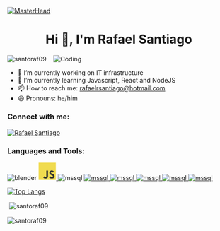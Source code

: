 [![MasterHead](https://visme.co/blog/wp-content/uploads/2019/10/animated-presentation-software-header.gif)]()

<h1 align="center">Hi 👋, I'm Rafael Santiago</h1>
<img align="right" alt="Coding" width="400" src="https://miro.medium.com/max/680/0*7Q3yvSIv_t0ioJ-Z.gif"/>

<p align="left"> <img src="https://komarev.com/ghpvc/?username=santoraf09&label=Profile%20views&color=0e75b6&style=flat" alt="santoraf09" /> </p>

- 🔭 I’m currently working on IT infrastructure
- 🌱 I’m currently learning Javascript, React and NodeJS
- 📫 How to reach me: rafaelrsantiago@hotmail.com
- 😄 Pronouns: he/him

<h3 align="left">Connect with me:</h3>
<p align="left">

<a href="https://www.linkedin.com/in/rafael-santiago11/" target="blank"><img align="center" src="https://www.vectorlogo.zone/logos/linkedin/linkedin-icon.svg" alt="Rafael Santiago" height="30" width="40" /></a>
</p>
<h3 align="left">Languages and Tools:</h3>
<p align="left"> <img src="https://www.vectorlogo.zone/logos/python/python-icon.svg" alt="blender" width="40" height="40"/> </a> <a href="https://www.linkedin.com/posts/rafael-santiago11_automacao-python-dev-activity-7174522552503967744-RVZm?utm_source=share&utm_medium=member_desktop" target="_blank" rel="noreferrer">
<img src="https://raw.githubusercontent.com/devicons/devicon/master/icons/javascript/javascript-original.svg" alt="javascript" width="40" height="40"/> </a> <a href="https://kotlinlang.org" target="_blank" rel="noreferrer"></a> <img src="https://www.vectorlogo.zone/logos/mysql/mysql-official.svg" alt="mssql" width="40" height="40"/> </a> <a href="https://www.mysql.com/" target="_blank" rel="noreferrer"> <img src="https://www.vectorlogo.zone/logos/w3_css/w3_css-icon.svg" alt="mssql" width="40" height="40"/> </a> <a href="https://www.vectorlogo.zone/logos/w3_css/w3_css-icon.svg" target="_blank" rel="noreferrer"> <img src="https://www.vectorlogo.zone/logos/w3_html5/w3_html5-icon.svg" alt="mssql" width="40" height="40"/> </a> <a href="https://www.vectorlogo.zone/logos/w3_html5/w3_html5-icon.svg" target="_blank" rel="noreferrer"> <img src="https://www.vectorlogo.zone/logos/visualstudio_code/visualstudio_code-icon.svg" alt="mssql" width="40" height="40"/> </a> <a href="https://www.vectorlogo.zone/logos/visualstudio_code/visualstudio_code-icon.svg" target="_blank" rel="noreferrer"> <img src="https://www.vectorlogo.zone/logos/github/github-tile.svg" alt="mssql" width="40" height="40"/> </a> <a href="https://www.vectorlogo.zone/logos/github/github-tile.svg" target="_blank" rel="noreferrer"> <img src="https://www.vectorlogo.zone/logos/linux/linux-icon.svg" alt="mssql" width="40" height="40"/> </a> <a href="https://www.vectorlogo.zone/logos/linux/linux-icon.svg" target="_blank" rel="noreferrer">
</p>


[![Top Langs](https://github-readme-stats.vercel.app/api/top-langs/?username=santoraf09&layout=compact&langs_count=5&theme=dark)
](https://github.com/santoraf09/github-readme-stats)

<p>&nbsp;<img align="center" src="https://github-readme-stats.vercel.app/api?username=santoraf09&show_icons=true&locale=en" alt="santoraf09" /></p>

<p><img align="center" src="https://github-readme-streak-stats.herokuapp.com/?user=santoraf09&" alt="santoraf09" /></p>
